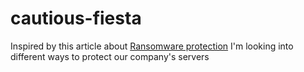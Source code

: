 # cautious-fiesta
Inspired by this article about <a href="https://backupchain.com/i/how-to-easily-protect-your-servers-against-ransomware">
Ransomware protection</a> I'm looking into different ways to protect our company's servers
